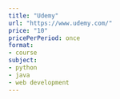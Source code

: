 ```yaml
---
title: "Udemy"
url: "https://www.udemy.com/"
price: "10"
pricePerPeriod: once
format: 
- course
subject: 
- python
- java
- web development
---
```

